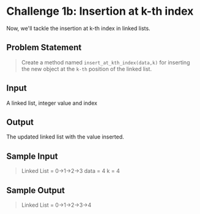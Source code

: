 # Challenge 1b: Insertion at k-th index

Now, we'll tackle the insertion at k-th index in linked lists.

## Problem Statement

> Create a method named `insert_at_kth_index(data,k)` for inserting the new object at the `k-th` position of the linked list.

## Input

A linked list, integer value and index

## Output

The updated linked list with the value inserted.

## Sample Input

> Linked List = 0->1->2->3
> data = 4
> k = 4

## Sample Output

> Linked List = 0->1->2->3->4
